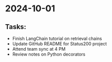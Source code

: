 # 2024-10-01

## Tasks:
- Finish LangChain tutorial on retrieval chains
- Update GitHub README for Status200 project
- Attend team sync at 4 PM
- Review notes on Python decorators
